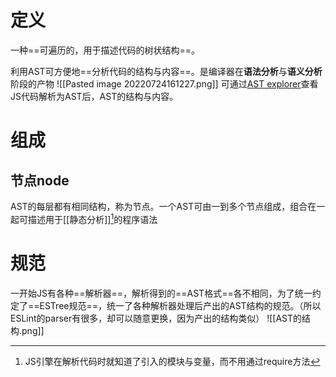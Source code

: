 # 定义
一种==可遍历的，用于描述代码的树状结构==。

利用AST可方便地==分析代码的结构与内容==。是编译器在**语法分析**与**语义分析**阶段的产物
![[Pasted image 20220724161227.png]]
可通过[AST explorer](https://astexplorer.net/)查看JS代码解析为AST后，AST的结构与内容。
# 组成
## 节点node
AST的每层都有相同结构，称为节点。一个AST可由一到多个节点组成，组合在一起可描述用于[[静态分析]][^1]的程序语法
# 规范
一开始JS有各种==解析器==，解析得到的==AST格式==各不相同，为了统一约定了==ESTree规范==，统一了各种解析器处理后产出的AST结构的规范。（所以ESLint的parser有很多，却可以随意更换，因为产出的结构类似）
![[AST的结构.png]]

[^1]: JS引擎在解析代码时就知道了引入的模块与变量，而不用通过require方法